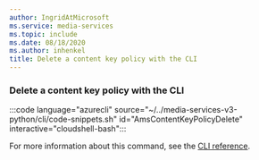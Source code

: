 ```yaml
---
author: IngridAtMicrosoft
ms.service: media-services
ms.topic: include
ms.date: 08/18/2020
ms.author: inhenkel
title: Delete a content key policy with the CLI
---
```


### Delete a content key policy with the CLI

:::code language="azurecli" source="~/../media-services-v3-python/cli/code-snippets.sh" id="AmsContentKeyPolicyDelete" interactive="cloudshell-bash":::

For more information about this command, see the [CLI reference](/cli/azure/ams/content-key-policy?view=azure-cli-latest#az-ams-content-key-policy-delete).
